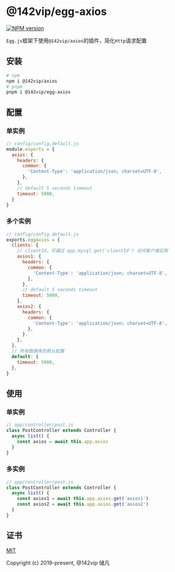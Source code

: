 # @142vip/egg-axios

[![NPM version](https://img.shields.io/npm/v/@142vip/egg-axios?labelColor=0b3d52&color=1da469&label=version)](https://www.npmjs.com/package/@142vip/egg-axios)

`Egg.js`框架下使用`@142vip/axios`的插件，简化`Http`请求配置

## 安装

```bash
# npm
npm i @142vip/axios
# pnpm
pnpm i @142vip/egg-axios
```

## 配置

### 单实例
```js
// config/config.default.js
module.exports = {
  axios: {
    headers: {
      common: {
        'Content-Type': 'application/json; charset=UTF-8',
      },
    },
    // default 5 seconds timeout
    timeout: 5000,
  }
}
```

### 多个实例

```js
// config/config.default.js
exports.eggAxios = {
  clients: {
    // clientId，可通过 app.mysql.get('clientId') 访问客户端实例
    axios1: {
      headers: {
        common: {
          'Content-Type': 'application/json; charset=UTF-8',
        },
      },
      // default 5 seconds timeout
      timeout: 5000,
    },
    axios2: {
      headers: {
        common: {
          'Content-Type': 'application/json; charset=UTF-8',
        },
      },
    },
  },
  // 所有数据库的默认配置
  default: {
    timeout: 5000,
  },
}
```

## 使用

### 单实例
```js
// app/controller/post.js
class PostController extends Controller {
  async list() {
    const axios = await this.app.axios
  }
}
```

### 多实例

```js
// app/controller/post.js
class PostController extends Controller {
  async list() {
    const axios1 = await this.app.axios.get('axios1')
    const axios2 = await this.app.axios.get('axios2')
  }
}
```

## 证书

[MIT](https://opensource.org/license/MIT)

Copyright (c) 2019-present, @142vip 储凡
